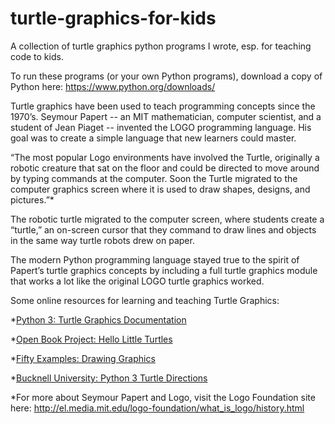 # turtle-graphics-for-kids
A collection of turtle graphics python programs I wrote, esp. for teaching code to kids. 

To run these programs (or your own Python programs), download a copy of Python here: https://www.python.org/downloads/

Turtle graphics have been used to teach programming concepts since the 1970’s. Seymour Papert -- an MIT mathematician, computer scientist, and a student of Jean Piaget -- invented the LOGO programming language. His goal was to create a simple language that new learners could master.

“The most popular Logo environments have involved the Turtle, originally a robotic creature that sat on the floor and could be directed to move around by typing commands at the computer. Soon the Turtle migrated to the computer graphics screen where it is used to draw shapes, designs, and pictures.”*

The robotic turtle migrated to the computer screen, where students create a “turtle,” an on-screen cursor that they command to draw lines and objects in the same way turtle robots drew on paper.

The modern Python programming language stayed true to the spirit of Papert’s turtle graphics concepts by including a full turtle graphics module that works a lot like the original LOGO turtle graphics worked.

Some online resources for learning and teaching Turtle Graphics:

*[Python 3: Turtle Graphics Documentation](https://docs.python.org/3.1/library/turtle.html)

*[Open Book Project: Hello Little Turtles](http://openbookproject.net/thinkcs/python/english3e/hello_little_turtles.html)

*[Fifty Examples: Drawing Graphics](https://fiftyexamples.readthedocs.org/en/latest/turtle.html)

*[Bucknell University: Python 3 Turtle Directions](http://www.eg.bucknell.edu/~hyde/Python3/TurtleDirections.html)

*For more about Seymour Papert and Logo, visit the Logo Foundation site here: http://el.media.mit.edu/logo-foundation/what_is_logo/history.html


